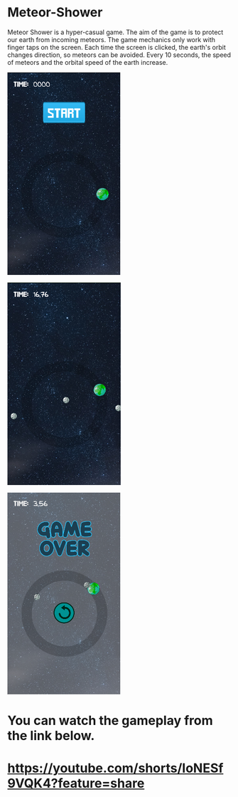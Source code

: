 # Meteor-Shower
Meteor Shower is a hyper-casual game. The aim of the game is to protect our earth from incoming meteors. The game mechanics only work with finger taps on the screen. Each time the screen is clicked, the earth's orbit changes direction, so meteors can be avoided. Every 10 seconds, the speed of meteors and the orbital speed of the earth increase.

![alt text](https://github.com/yusufbilge13/Meteor-Shower/blob/main/1.png)

![alt text](https://github.com/yusufbilge13/Meteor-Shower/blob/main/2.png)

![alt text](https://github.com/yusufbilge13/Meteor-Shower/blob/main/3_.png)

# You can watch the gameplay from the link below.

# https://youtube.com/shorts/IoNESf9VQK4?feature=share

